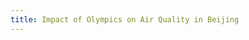 ```yaml
---
title: Impact of Olympics on Air Quality in Beijing
---
```


<script>window.location.replace("beijing-olympics-impact");</script>
